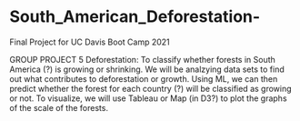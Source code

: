 # South_American_Deforestation-
Final Project for UC Davis Boot Camp 2021

GROUP PROJECT 5
Deforestation:
To classify whether forests in South America (?) is growing or shrinking. 
We will be analzying data sets to find out what contributes to deforestation or growth.
Using ML, we can then predict whether the forest for each country (?) will be classified as growing or not. 
To visualize, we will use Tableau or Map (in D3?) to plot the graphs of the scale of the forests.
